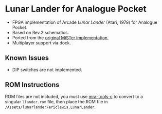 # Lunar Lander for Analogue Pocket

+ FPGA implementation of Arcade _Lunar Lander_ (Atari, 1979) for Analogue Pocket.
+ Based on Rev.2 schematics.
+ Ported from the [original MiSTer implementation.](https://github.com/MiSTer-devel/Arcade-LunarLander_MiSTer)
+ Multiplayer support via dock.

## Known Issues

+ DIP switches are not implemented.

## ROM Instructions

ROM files are not included, you must use [mra-tools-c](https://github.com/sebdel/mra-tools-c/) to convert to a singular `llander.rom` file, then place the ROM file in `/Assets/lunarlander/ericlewis.LunarLander`.